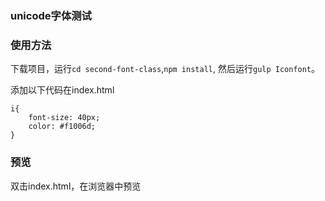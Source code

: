 ### unicode字体测试

### 使用方法

下载项目，运行`cd second-font-class`,`npm install`,
然后运行`gulp Iconfont`。

添加以下代码在index.html
```
i{
	font-size: 40px;
    color: #f1006d;
}
```

### 预览

双击index.html，在浏览器中预览